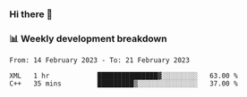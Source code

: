 ### Hi there 👋

### 📊 Weekly development breakdown
<!--START_SECTION:waka-->

```text
From: 14 February 2023 - To: 21 February 2023

XML   1 hr            ███████████████▓░░░░░░░░░   63.00 %
C++   35 mins         █████████▒░░░░░░░░░░░░░░░   37.00 %
```

<!--END_SECTION:waka-->

